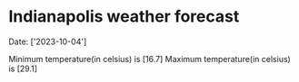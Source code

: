 # Indianapolis weather forecast 
Date: ['2023-10-04'] 

Minimum temperature(in celsius) is [16.7] 
Maximum temperature(in celsius) is [29.1]